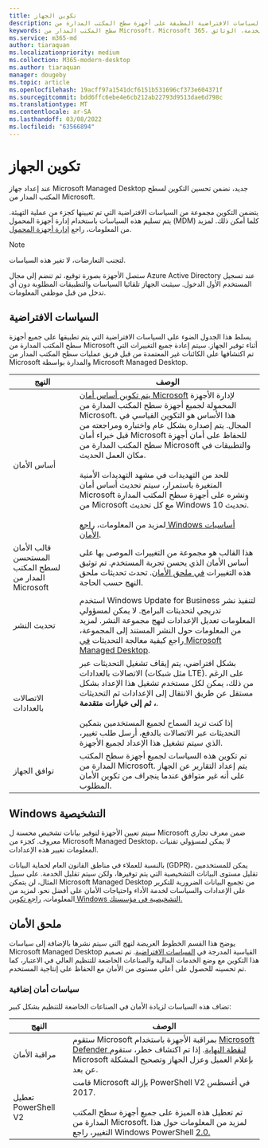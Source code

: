 ```yaml
---
title: تكوين الجهاز
description: تعرف على السياسات الافتراضية المطبقة على أجهزة سطح المكتب المدارة من Microsoft.
keywords: سطح المكتب المدار من Microsoft، Microsoft 365، الخدمة، الوثائق
ms.service: m365-md
author: tiaraquan
ms.localizationpriority: medium
ms.collection: M365-modern-desktop
ms.author: tiaraquan
manager: dougeby
ms.topic: article
ms.openlocfilehash: 19acff97a1541dcf6151b531696cf373e604371f
ms.sourcegitcommit: bdd6ffc6ebe4e6cb212ab22793d9513dae6d798c
ms.translationtype: MT
ms.contentlocale: ar-SA
ms.lasthandoff: 03/08/2022
ms.locfileid: "63566894"
---
```

# <a name="device-configuration"></a>تكوين الجهاز

<!--This topic is the target for a "Learn more" link in the Enterprise Agreement (aka.ms/dev-config); do not delete.-->

<!-- Device configuration and Security Addendum-->

عند إعداد جهاز Microsoft Managed Desktop جديد، نضمن تحسين التكوين لسطح المكتب المدار من Microsoft.

يتضمن التكوين مجموعة من السياسات الافتراضية التي تم تعيينها كجزء من عملية التهيئة. يتم تسليم هذه السياسات باستخدام إدارة أجهزة المحمول (MDM) كلما أمكن ذلك. لمزيد من المعلومات، راجع [إدارة أجهزة المحمول](/windows/client-management/mdm/).

>[!NOTE]
>لتجنب التعارضات، لا تغير هذه السياسات.

ستصل الأجهزة بصورة توقيع، ثم تنضم إلى مجال Azure Active Directory عند تسجيل المستخدم الأول الدخول. سيثبت الجهاز تلقائيا السياسات والتطبيقات المطلوبة دون أي تدخل من قبل موظفي المعلومات.

## <a name="default-policies"></a>السياسات الافتراضية

يسلط هذا الجدول الضوء على السياسات الافتراضية التي يتم تطبيقها على جميع أجهزة سطح المكتب المدارة من Microsoft أثناء توفير الجهاز. سيتم إعادة جميع التغييرات التي تم اكتشافها على الكائنات غير المعتمدة من قبل فريق عمليات سطح المكتب المدار من Microsoft والمدارة بواسطة Microsoft Managed Desktop.

| النهج | الوصف
| ----- | ----- |
| أساس الأمان | [يتم تكوين أساس أمان Microsoft](/windows/device-security/windows-security-baselines) لإدارة الأجهزة المحمولة لجميع أجهزة سطح المكتب المدارة من Microsoft. هذا الأساس هو التكوين القياسي في المجال. يتم إصداره بشكل عام واختباره ومراجعته من قبل خبراء أمان Microsoft للحفاظ على أمان أجهزة سطح المكتب المدارة من Microsoft والتطبيقات في مكان العمل الحديث. <br><br>للحد من التهديدات في مشهد التهديدات الأمنية المتغيرة باستمرار، سيتم تحديث أساس أمان Microsoft ونشره على أجهزة سطح المكتب المدارة من Microsoft مع كل تحديث Windows 10 تحديث.<br><br>لمزيد من المعلومات، [راجع Windows أساسيات الأمان](/windows/security/threat-protection/windows-security-baselines).
| قالب الأمان المستحسن لسطح المكتب المدار من Microsoft | هذا القالب هو مجموعة من التغييرات الموصى بها على أساس الأمان الذي يحسن تجربة المستخدم. تم توثيق هذه التغييرات [في ملحق الأمان](#security-addendum). تحدث تحديثات ملحق النهج حسب الحاجة.  
| تحديث النشر | استخدم Windows Update for Business لتنفيذ نشر تدريجي لتحديثات البرامج. لا يمكن لمسؤولي المعلومات تعديل الإعدادات لنهج مجموعة النشر. لمزيد من المعلومات حول النشر المستند إلى المجموعة، راجع كيفية معالجة التحديثات [في Microsoft Managed Desktop](updates.md).
| الاتصالات بالعدادات | بشكل افتراضي، يتم إيقاف تشغيل التحديثات عبر الاتصالات بالعدادات (مثل شبكات LTE). على الرغم من ذلك، يمكن لكل مستخدم تشغيل هذا الإعداد بشكل مستقل عن طريق الانتقال إلى الإعدادات ثم التحديثات **، ثم إلى خيارات متقدمة**. <br><br>إذا كنت تريد السماح لجميع المستخدمين بتمكين التحديثات عبر الاتصالات بالدفع، أرسل [](../working-with-managed-desktop/admin-support.md)طلب تغيير، الذي سيتم تشغيل هذا الإعداد لجميع الأجهزة.
| توافق الجهاز | تم تكوين هذه السياسات لجميع أجهزة سطح المكتب المدارة من Microsoft. يتم إعداد التقارير عن الجهاز على أنه غير متوافق عندما ينجراف من تكوين الأمان المطلوب.

## <a name="windows-diagnostic-data"></a>Windows التشخيصية

 سيتم تعيين الأجهزة لتوفير بيانات تشخيص محسنة ل Microsoft ضمن معرف تجاري معروف. كجزء من Microsoft Managed Desktop، لا يمكن لمسؤولي تقنيات المعلومات تغيير هذه الإعدادات.

بالنسبة للعملاء في مناطق القانون العام لحماية البيانات (GDPR)، يمكن للمستخدمين تقليل مستوى البيانات التشخيصية التي يتم توفيرها، ولكن سيتم تقليل الخدمة. على سبيل المثال، لن يتمكن Microsoft Managed Desktop من تجميع البيانات الضرورية للتكرير على الإعدادات والسياسات لخدمة الأداء واحتياجات الأمان على أفضل نحو. لمزيد من المعلومات، [راجع تكوين Windows التشخيصية في مؤسستك.](/windows/privacy/configure-windows-diagnostic-data-in-your-organization#enhanced-level)

## <a name="security-addendum"></a>ملحق الأمان

 يوضح هذا القسم الخطوط العريضة لنهج التي سيتم نشرها بالإضافة إلى سياسات Microsoft Managed Desktop القياسية المدرجة في [السياسات الافتراضية](#default-policies). تم تصميم هذا التكوين مع وضع الخدمات المالية والصناعات الخاضعة للتنظيم العالي في الاعتبار، كما تم تحسينه للحصول على أعلى مستوى من الأمان مع الحفاظ على إنتاجية المستخدم.

### <a name="additional-security-policies"></a>سياسات أمان إضافية

 تضاف هذه السياسات لزيادة الأمان في الصناعات الخاضعة للتنظيم بشكل كبير:

| النهج | الوصف |
| ----- | ----- |
|مراقبة الأمان | ستقوم Microsoft بمراقبة الأجهزة باستخدام [Microsoft Defender لنقطة النهاية](/windows/security/threat-protection/windows-defender-atp/windows-defender-advanced-threat-protection). إذا تم اكتشاف خطر، ستقوم Microsoft بإعلام العميل وعزل الجهاز وتصحيح المشكلة عن بعد. |
 | تعطيل PowerShell V2 | قامت Microsoft بإزالة PowerShell V2 في أغسطس 2017.<br><br>تم تعطيل هذه الميزة على جميع أجهزة سطح المكتب المدارة من Microsoft. لمزيد من المعلومات حول هذا التغيير، راجع Windows PowerShell [2.0.](https://devblogs.microsoft.com/powershell/windows-powershell-2-0-deprecation/) |
